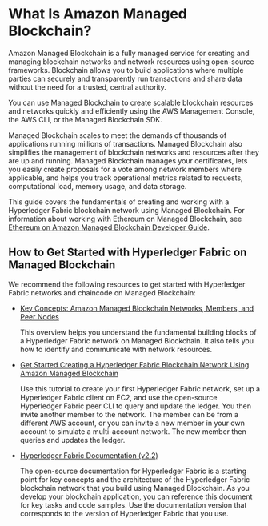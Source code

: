 # What Is Amazon Managed Blockchain?<a name="what-is-managed-blockchain"></a>

Amazon Managed Blockchain is a fully managed service for creating and managing blockchain networks and network resources using open\-source frameworks\. Blockchain allows you to build applications where multiple parties can securely and transparently run transactions and share data without the need for a trusted, central authority\.

You can use Managed Blockchain to create scalable blockchain resources and networks quickly and efficiently using the AWS Management Console, the AWS CLI, or the Managed Blockchain SDK\. 

Managed Blockchain scales to meet the demands of thousands of applications running millions of transactions\. Managed Blockchain also simplifies the management of blockchain networks and resources after they are up and running\. Managed Blockchain manages your certificates, lets you easily create proposals for a vote among network members where applicable, and helps you track operational metrics related to requests, computational load, memory usage, and data storage\.

This guide covers the fundamentals of creating and working with a Hyperledger Fabric blockchain network using Managed Blockchain\. For information about working with Ethereum on Managed Blockchain, see [Ethereum on Amazon Managed Blockchain Developer Guide](https://docs.aws.amazon.com/managed-blockchain/latest/ethereum-dev/)\.

## How to Get Started with Hyperledger Fabric on Managed Blockchain<a name="how-to-start"></a>

We recommend the following resources to get started with Hyperledger Fabric networks and chaincode on Managed Blockchain:
+ [Key Concepts: Amazon Managed Blockchain Networks, Members, and Peer Nodes](network-components.md)

  This overview helps you understand the fundamental building blocks of a Hyperledger Fabric network on Managed Blockchain\. It also tells you how to identify and communicate with network resources\.
+ [Get Started Creating a Hyperledger Fabric Blockchain Network Using Amazon Managed Blockchain](managed-blockchain-get-started-tutorial.md)

  Use this tutorial to create your first Hyperledger Fabric network, set up a Hyperledger Fabric client on EC2, and use the open\-source Hyperledger Fabric peer CLI to query and update the ledger\. You then invite another member to the network\. The member can be from a different AWS account, or you can invite a new member in your own account to simulate a multi\-account network\. The new member then queries and updates the ledger\.
+ [Hyperledger Fabric Documentation \(v2\.2\)](https://hyperledger-fabric.readthedocs.io/en/release-2.2/)

  The open\-source documentation for Hyperledger Fabric is a starting point for key concepts and the architecture of the Hyperledger Fabric blockchain network that you build using Managed Blockchain\. As you develop your blockchain application, you can reference this document for key tasks and code samples\. Use the documentation version that corresponds to the version of Hyperledger Fabric that you use\.
